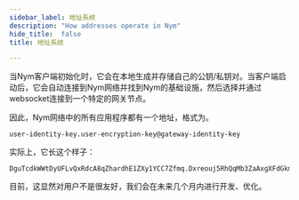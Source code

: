 ```yaml
---
sidebar_label: 地址系统
description: "How addresses operate in Nym"
hide_title:  false
title: 地址系统

---
```


当Nym客户端初始化时，它会在本地生成并存储自己的公钥/私钥对。当客户端启动后，它会自动连接到Nym网络并找到Nym的基础设施，然后选择并通过websocket连接到一个特定的网关节点。

因此，Nym网络中的所有应用程序都有一个地址，格式为。

```
user-identity-key.user-encryption-key@gateway-identity-key
```

实际上，它长这个样子：

```
DguTcdkWWtDyUFLvQxRdcA8qZhardhE1ZXy1YCC7Zfmq.Dxreouj5RhQqMb3ZaAxgXFdGkmfbDKwk457FdeHGKmQQ@4kjgWmFU1tcGAZYRZR57yFuVAexjLbJ5M7jvo3X5Hkcf
```

目前，这显然对用户不是很友好，我们会在未来几个月内进行开发、优化。